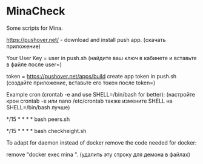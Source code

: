 # MinaCheck
Some scripts for Mina.

https://pushover.net/ - download and install push app. (скачать приложение)

Your User Key = user in push.sh (найдите ваш ключ в кабинете и вставьте в файле после user=)

token = https://pushover.net/apps/build create app token in push.sh (создайте приложение, вставьте его токен после token=)

Example cron (crontab -e and use SHELL=/bin/bash for better): (настройте крон crontab -e или nano /etc/crontab также измените SHELL на SHELL=/bin/bash лучше)

*/15 * * * * bash peers.sh

*/15 * * * * bash checkheight.sh

To adapt for daemon instead of docker remove the code needed for docker:

remove "docker exec mina ". (удалить эту строку для демона в файлах)
